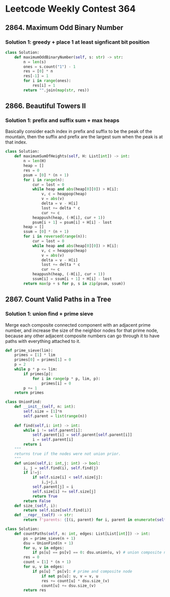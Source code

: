 # Leetcode Weekly Contest 364

## 2864. Maximum Odd Binary Number

### Solution 1: greedy + place 1 at least signficant bit position

```py
class Solution:
    def maximumOddBinaryNumber(self, s: str) -> str:
        n = len(s)
        ones = s.count("1") - 1
        res = [0] * n
        res[-1] = 1
        for i in range(ones):
            res[i] = 1
        return "".join(map(str, res))
```

## 2866. Beautiful Towers II

### Solution 1: prefix and suffix sum + max heaps

Basically consider each index in prefix and suffix to be the peak of the mountain, then the suffix and prefix are the largest sum when the peak is at that index.

```py
class Solution:
    def maximumSumOfHeights(self, H: List[int]) -> int:
        n = len(H)
        heap = []
        res = 0
        psum = [0] * (n + 1)
        for i in range(n):
            cur = lost = 0
            while heap and abs(heap[0][0]) > H[i]:
                v, c = heappop(heap)
                v = abs(v)
                delta = v - H[i]
                lost += delta * c
                cur += c
            heappush(heap, (-H[i], cur + 1))
            psum[i + 1] = psum[i] + H[i] - lost
        heap = []
        ssum = [0] * (n + 1)
        for i in reversed(range(n)):
            cur = lost = 0
            while heap and abs(heap[0][0]) > H[i]:
                v, c = heappop(heap)
                v = abs(v)
                delta = v - H[i]
                lost += delta * c
                cur += c
            heappush(heap, (-H[i], cur + 1))
            ssum[i] = ssum[i + 1] + H[i] - lost
        return max(p + s for p, s in zip(psum, ssum))

```

## 2867. Count Valid Paths in a Tree

### Solution 1: union find + prime sieve

Merge each composite connected component with an adjacent prime number, and increase the size of the neighbor nodes for that prime node, because any other adjacent composite numbers can go through it to have paths with everything attached to it. 

```py
def prime_sieve(lim):
    primes = [1] * lim
    primes[0] = primes[1] = 0
    p = 2
    while p * p <= lim:
        if primes[p]:
            for i in range(p * p, lim, p):
                primes[i] = 0
        p += 1
    return primes

class UnionFind:
    def __init__(self, n: int):
        self.size = [1]*n
        self.parent = list(range(n))
    
    def find(self,i: int) -> int:
        while i != self.parent[i]:
            self.parent[i] = self.parent[self.parent[i]]
            i = self.parent[i]
        return i
    """
    returns true if the nodes were not union prior. 
    """
    def union(self,i: int,j: int) -> bool:
        i, j = self.find(i), self.find(j)
        if i!=j:
            if self.size[i] < self.size[j]:
                i,j=j,i
            self.parent[j] = i
            self.size[i] += self.size[j]
            return True
        return False
    def size_(self, i):
        return self.size[self.find(i)]
    def __repr__(self) -> str:
        return f'parents: {[(i, parent) for i, parent in enumerate(self.parent)]}, sizes: {self.size}'

class Solution:
    def countPaths(self, n: int, edges: List[List[int]]) -> int:
        ps = prime_sieve(n + 1)
        dsu = UnionFind(n + 1)
        for u, v in edges:
            if ps[u] == ps[v] == 0: dsu.union(u, v) # union composite nodes
        res = 0
        count = [1] * (n + 1)
        for u, v in edges:
            if ps[u] ^ ps[v]: # prime and composite node
                if not ps[u]: u, v = v, u
                res += count[u] * dsu.size_(v)
                count[u] += dsu.size_(v)
        return res
```

